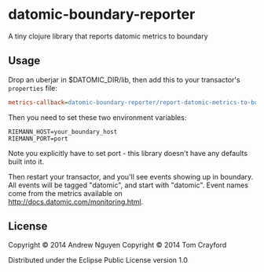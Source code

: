 # datomic-boundary-reporter

A tiny clojure library that reports datomic metrics to boundary

## Usage

Drop an uberjar in $DATOMIC_DIR/lib, then add this to your transactor's `properties` file:

```ini
metrics-callback=datomic-boundary-reporter/report-datomic-metrics-to-boundary
```

Then you need to set these two environment variables:

```
RIEMANN_HOST=your_boundary_host
RIEMANN_PORT=port
```

Note you explicitly have to set port - this library doesn't have any defaults built into it.

Then restart your transactor, and you'll see events showing up in boundary. All
events will be tagged "datomic", and start with "datomic". Event names come
from the metrics available on http://docs.datomic.com/monitoring.html.

## License

Copyright © 2014 Andrew Nguyen
Copyright © 2014 Tom Crayford

Distributed under the Eclipse Public License version 1.0
